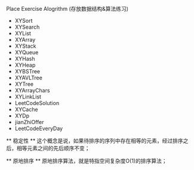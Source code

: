 Place Exercise Alogrithm (存放数据结构&算法练习)

- XYSort
- XYSearch
- XYList
- XYArray
- XYStack
- XYQueue
- XYHash
- XYHeap
- XYBSTree
- XYAVLTree
- XYTree
- XYArrayChars
- XYLinkList
- LeetCodeSolution
- XYCache
- XYDp
- jianZhiOffer
- LeetCodeEveryDay

** 稳定性 **
这个概念是说，如果待排序的序列中存在相等的元素，经过排序之后，相等元素之间的先后顺序不变；

** 原地排序 **
原地排序算法，就是特指空间复杂度O(1)的排序算法；
